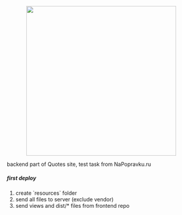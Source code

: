 <p align="center"><a href="https://laravel.com" target="_blank"><img src="https://raw.githubusercontent.com/laravel/art/master/logo-lockup/5%20SVG/2%20CMYK/1%20Full%20Color/laravel-logolockup-cmyk-red.svg" width="400"></a></p>

<p>backend part of Quotes site, test task from NaPopravku.ru</p>

<h5>first deploy</h5>
<ol>
    <li>create `resources` folder</li>
    <li>send all files to server (exclude vendor)</li>
    <li>send views and dist/* files from frontend repo</li>
</oi>